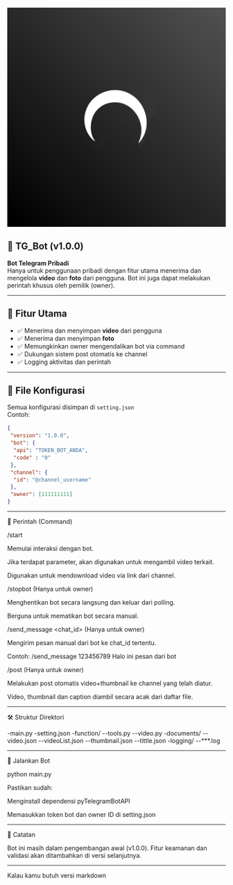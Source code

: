 <p align="center">
    <img src="documents/icon.jpg" />
</p>

## 🤖 TG_Bot (v1.0.0)

**Bot Telegram Pribadi**  
Hanya untuk penggunaan pribadi dengan fitur utama menerima dan mengelola **video** dan **foto** dari pengguna. Bot ini juga dapat melakukan perintah khusus oleh pemilik (owner).

---

## 🧩 Fitur Utama

- ✅ Menerima dan menyimpan **video** dari pengguna
- ✅ Menerima dan menyimpan **foto**
- ✅ Memungkinkan owner mengendalikan bot via command
- ✅ Dukungan sistem post otomatis ke channel
- ✅ Logging aktivitas dan perintah

---

## 🔐 File Konfigurasi
Semua konfigurasi disimpan di `setting.json`  
Contoh:
```json
{
 "version": "1.0.0",
 "bot": {
  "api": "TOKEN_BOT_ANDA",
  "code" : "0"
 },
 "channel": {
  "id": "@channel_username"
 },
 "owner": [111111111]
}
```

---

📜 Perintah (Command)

/start

Memulai interaksi dengan bot.

Jika terdapat parameter, akan digunakan untuk mengambil video terkait.

Digunakan untuk mendownload video via link dari channel.


/stopbot (Hanya untuk owner)

Menghentikan bot secara langsung dan keluar dari polling.

Berguna untuk mematikan bot secara manual.


/send_message <chat_id> <pesan> (Hanya untuk owner)

Mengirim pesan manual dari bot ke chat_id tertentu.

Contoh: /send_message 123456789 Halo ini pesan dari bot


/post (Hanya untuk owner)

Melakukan post otomatis video+thumbnail ke channel yang telah diatur.

Video, thumbnail dan caption diambil secara acak dari daftar file.



---

🛠 Struktur Direktori


-main.py
-setting.json
-function/
--tools.py
--video.py
-documents/
--video.json
--videoList.json
--thumbnail.json
--tittle.json
-logging/
--***.log


---

🚀 Jalankan Bot

python main.py

Pastikan sudah:

Menginstall dependensi pyTelegramBotAPI

Memasukkan token bot dan owner ID di setting.json



---

📌 Catatan

Bot ini masih dalam pengembangan awal (v1.0.0). Fitur keamanan dan validasi akan ditambahkan di versi selanjutnya.

---

Kalau kamu butuh versi markdown

